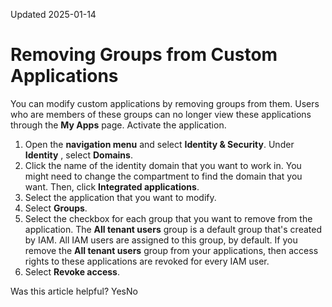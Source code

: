 Updated 2025-01-14
# Removing Groups from Custom Applications
You can modify custom applications by removing groups from them. Users who are members of these groups can no longer view these applications through the **My Apps** page.
Activate the application.
  1. Open the **navigation menu** and select **Identity & Security**. Under **Identity** , select **Domains**. 
  2. Click the name of the identity domain that you want to work in. You might need to change the compartment to find the domain that you want. Then, click **Integrated applications**. 
  3. Select the application that you want to modify.
  4. Select **Groups**.
  5. Select the checkbox for each group that you want to remove from the application.
The **All tenant users** group is a default group that's created by IAM. All IAM users are assigned to this group, by default. If you remove the **All tenant users** group from your applications, then access rights to these applications are revoked for every IAM user.
  6. Select **Revoke access**.


Was this article helpful?
YesNo

